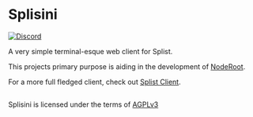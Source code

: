 # Splisini
[![Discord](https://discordapp.com/api/guilds/615016062412390410/embed.png)](https://discord.gg/qWn8Mvh)

A very simple terminal-esque web client for Splist.

This projects primary purpose is aiding in the development of [NodeRoot](https://github.com/Splist/noderoot). 

For a more full fledged client, check out [Splist Client](https://github.com/Splist/splistclient).

##

Splisini is licensed under the terms of [AGPLv3](https://www.gnu.org/licenses/agpl-3.0.txt)

